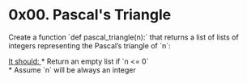 <h1> 0x00. Pascal's Triangle</h1>
<p>Create a function `def pascal_triangle(n):` that returns a list of lists of integers representing the Pascal’s triangle of `n`:</p>
<u> It should: </u>
* Return an empty list if `n <= 0`<br>
* Assume `n` will be always an integer
